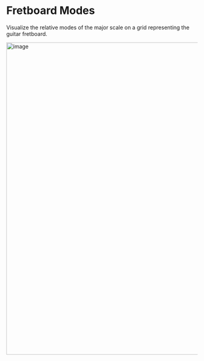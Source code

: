 # Fretboard Modes

Visualize the relative modes of the major scale on a grid representing the guitar fretboard.

<img width="822" alt="image" src="https://github.com/user-attachments/assets/c44c89b0-d68a-47a8-99e5-9ad53901b5e3">
